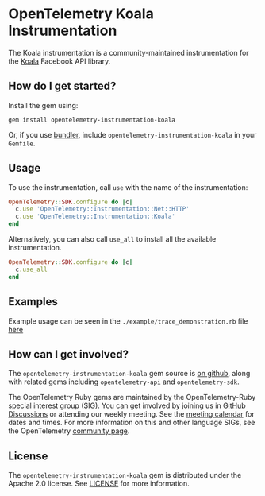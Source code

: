 # OpenTelemetry Koala Instrumentation

The Koala instrumentation is a community-maintained instrumentation for the [Koala][koala-home] Facebook API library.

## How do I get started?

Install the gem using:

```
gem install opentelemetry-instrumentation-koala
```

Or, if you use [bundler][bundler-home], include `opentelemetry-instrumentation-koala` in your `Gemfile`.

## Usage

To use the instrumentation, call `use` with the name of the instrumentation:

```ruby
OpenTelemetry::SDK.configure do |c|
  c.use 'OpenTelemetry::Instrumentation::Net::HTTP'
  c.use 'OpenTelemetry::Instrumentation::Koala'
end
```

Alternatively, you can also call `use_all` to install all the available instrumentation.

```ruby
OpenTelemetry::SDK.configure do |c|
  c.use_all
end
```

## Examples

Example usage can be seen in the `./example/trace_demonstration.rb` file [here](https://github.com/open-telemetry/opentelemetry-ruby-contrib/blob/main/master/instrumentation/koala/example/trace_demonstration.rb)

## How can I get involved?

The `opentelemetry-instrumentation-koala` gem source is [on github][repo-github], along with related gems including `opentelemetry-api` and `opentelemetry-sdk`.

The OpenTelemetry Ruby gems are maintained by the OpenTelemetry-Ruby special interest group (SIG). You can get involved by joining us in [GitHub Discussions][discussions-url] or attending our weekly meeting. See the [meeting calendar][community-meetings] for dates and times. For more information on this and other language SIGs, see the OpenTelemetry [community page][ruby-sig].

## License

The `opentelemetry-instrumentation-koala` gem is distributed under the Apache 2.0 license. See [LICENSE][license-github] for more information.

[koala-home]: https://github.com/arsduo/koala
[bundler-home]: https://bundler.io
[repo-github]: https://github.com/open-telemetry/opentelemetry-ruby
[license-github]: https://github.com/open-telemetry/opentelemetry-ruby-contrib/blob/main/master/LICENSE
[ruby-sig]: https://github.com/open-telemetry/community#ruby-sig
[community-meetings]: https://github.com/open-telemetry/community#community-meetings
[discussions-url]: https://github.com/open-telemetry/opentelemetry-ruby/discussions
